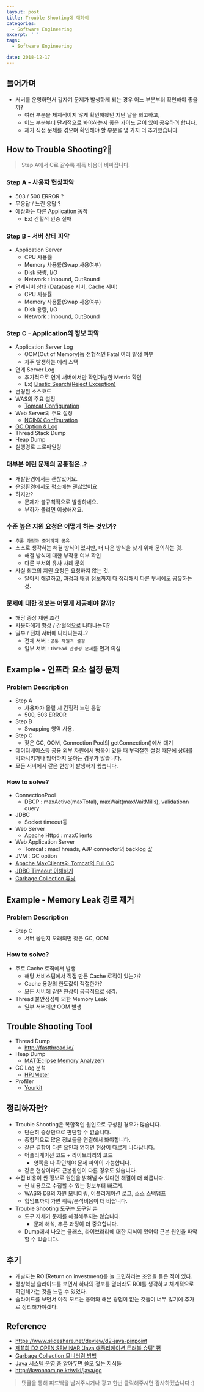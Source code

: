 ```yaml
---
layout: post
title: Trouble Shooting에 대하여
categories:
  - Software Engineering
excerpt: ' '
tags:
  - Software Engineering

date: 2018-12-17
---
```


## 들어가며
- 서버를 운영하면서 갑자기 문제가 발생하게 되는 경우 어느 부분부터 확인해야 좋을까?
    - 여러 부분을 체계적이지 않게 확인해왔던 지난 날을 회고하고,
    - 어느 부분부터 단계적으로 봐야하는지 좋은 가이드 글이 있어 공유하려 합니다.
    - 제가 직접 문제를 겪으며 확인해야 할 부분을 몇 가지 더 추가했습니다.

## How to Trouble Shooting?🧐
> Step A에서 C로 갈수록 취득 비용이 비싸집니다.

### Step A - 사용자 현상파악
- 503 / 500 ERROR ?
- 무응답 / 느린 응답 ?
- 예상과는 다른 Application 동작
    - Ex) 간헐적 인증 실패

### Step B - 서버 상태 파악
- Application Server
    - CPU 사용률
    - Memory 사용률(Swap 사용여부)
    - Disk 용량, I/O
    - Network : Inbound, OutBound
- 연계서버 상태 (Database 서버, Cache 서버)
    - CPU 사용률
    - Memory 사용률(Swap 사용여부)
    - Disk 용량, I/O
    - Network : Inbound, OutBound

### Step C - Application의 정보 파악
- Application Server Log
    - OOM(Out of Memory)등 전형적인 Fatal 여러 발생 여부
    - 자주 발생하는 에러 스택
- 연계 Server Log
    - 추가적으로 연계 서버에서만 확인가능한 Metric 확인
    - Ex) [Elastic Search(Reject Exception)](https://brunch.co.kr/@alden/36)
- 변경된 소스코드
- WAS의 주요 설정
    - [Tomcat Configuration](https://www.mulesoft.com/tcat/tomcat-configuration)
- Web Server의 주요 설정
    - [NGINX Configuration](https://www.nginx.com/resources/wiki/start/topics/examples/full/)
- [GC Option & Log](https://www.slipp.net/wiki/pages/viewpage.action?pageId=26641949)
- Thread Stack Dump
- Heap Dump
- 실행경로 프로파일링


### 대부분 이런 문제의 공통점은..?
- 개발환경에서는 괜찮았어요.
- 운영환경에서도 평소에는 괜찮았어요.
- 하지만?
    - 문제가 불규칙적으로 발생하네요.
    - 부하가 몰리면 이상해져요.

### 수준 높은 지원 요청은 어떻게 하는 것인가?
- `추론 과정과 증거까지 공유`
- 스스로 생각하는 해결 방식이 있지만, 더 나은 방식을 찾기 위해 문의하는 것.
    - 해결 방식에 대한 부작용 여부 확인
    - 다른 부서의 유사 사례 문의
- 사실 최고의 지원 요청은 요청하지 않는 것.
    - 알아서 해결하고, 과정과 배경 정보까지 다 정리해서 다른 부서에도 공유하는 것.

### 문제에 대한 정보는 어떻게 제공해야 할까?
- 해당 증상 재현 조건
- 사용자에게 항상 / 간헐적으로 나타나는지?
- 일부 / 전체 서버에 나타나는지..?
    - 전체 서버 : `공통 자원과 설정`
    - 일부 서버 : `Thread 안정성 문제`를 먼저 의심

## Example - 인프라 요소 설정 문제
### Problem Description
- Step A
    - 사용자가 몰릴 시 간헐적 느린 응답
    - 500, 503 ERROR
- Step B
    - Swapping 영역 사용.
- Step C
    - 잦은 GC, OOM, Connection Pool의 getConnection()에서 대기
- 데이터베이스등 공용 외부 자원에서 병목이 있을 때 부적절한 설정 때문에 상태를 악화시키거나 방어하지 못하는 경우가 많습니다.
- 모든 서버에서 같은 현상이 발생하기 쉽습니다.

### How to solve?
- ConnectionPool
    - DBCP : maxActive(maxTotal), maxWait(maxWaitMills), validationn query
- JDBC
    - Socket timeout등
- Web Server
    - Apache Httpd : maxClients
- Web Application Server
    - Tomcat : maxThreads, AJP connector의 backlog 값
- JVM : GC option
- [Apache MaxClients와 Tomcat의 Full GC](https://d2.naver.com/helloworld/132178)
- [JDBC Timeout 이해하기](https://d2.naver.com/helloworld/1321)
- [Garbage Collection 튜닝](https://d2.naver.com/helloworld/37111)

## Example - Memory Leak 경로 제거
### Problem Description
- Step C
    - 서버 올린지 오래되면 잦은 GC, OOM

### How to solve?
- 주로 Cache 로직에서 발생
    - 해당 서비스팀에서 직접 만든 Cache 로직이 있는가?
    - Cache 용량의 한도값이 적절한가?
    - 모든 서버에 같은 현상이 궁극적으로 생김.
- Thread 불안정성에 의한 Memory Leak
    - 일부 서버에만 OOM 발생

## Trouble Shooting Tool
- Thread Dump
    - <http://fastthread.io/>
- Heap Dump
    - [MAT(Eclipse Memory Analyzer)](https://www.eclipse.org/mat/)
- GC Log 분석
    - [HPJMeter](https://h20392.www2.hpe.com/portal/swdepot/displayProductInfo.do?productNumber=HPJMETER)
- Profiler
    - [Yourkit](https://www.yourkit.com/)


## 정리하자면?
- Trouble Shooting은 복합적인 원인으로 구성된 경우가 많습니다.
    - 단순히 증상만으로 판단할 수 없습니다.
    - 종합적으로 많은 정보들을 연결해서 봐야합니다.
    - 같은 결함이 다른 요인과 얽히면 현상이 다르게 나타납니다.
    - 어플리케이션 코드 + 라이브러리의 코드
        - 양쪽을 다 확인해야 문제 파악이 가능합니다.
    - 같은 현상이라도 근본원인이 다른 경우도 있습니다.
- 수집 비용이 싼 정보로 원인을 밝혀낼 수 있다면 해결이 더 빠릅니다.
    - 싼 비용으로 수집할 수 있는 정보부터 빠르게.
    - WAS와 DB의 자원 모니터링, 어플리케이션 로그, 소스 스택덤프
    - 힙덤프까지 가면 취득/분석비용이 더 비쌉니다.
- Trouble Shooting 도구는 도구일 뿐
    - 도구 자체가 문제를 해결해주지는 않습니다.
        - 문제 해석, 추론 과정이 더 중요합니다.
    - Dump에서 나오는 클래스, 라이브러리에 대한 지식이 있어야 근본 원인을 파악할 수 있습니다.

## 후기
- 개발자는 ROI(Return on investment)를 늘 고민하라는 조언을 들은 적이 있다.
- 정상혁님 슬라이드를 보면서 하나의 정보를 얻더라도 ROI를 생각하고 체계적으로 확인해가는 것을 느낄 수 있었다.
- 슬라이드를 보면서 아직 모르는 용어와 해본 경험이 없는 것들이 너무 많기에 추가로 정리해가야겠다.

## Reference
- <https://www.slideshare.net/deview/d2-java-pinpoint>
- [제11회 D2 OPEN SEMINAR 'Java 애플리케이션 트러블 슈팅' 편](https://d2.naver.com/helloworld/1286587)
- [Garbage Collection 모니터링 방법](https://d2.naver.com/helloworld/6043)
- [Java 시스템 운영 중 알아두면 쓸모 있는 지식들](https://www.holaxprogramming.com/2017/10/09/java-jvm-performance/)
- <http://kwonnam.pe.kr/wiki/java/gc>


> 댓글을 통해 피드백을 남겨주시거나 광고 한번 클릭해주시면 감사하겠습니다 :)